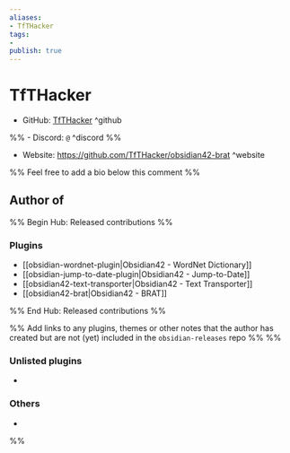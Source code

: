 ```yaml
---
aliases:
- TfTHacker
tags: 
- 
publish: true
---
```


# TfTHacker

- GitHub: [TfTHacker](https://github.com/TfTHacker/) ^github

%% - Discord: `@` ^discord %%

- Website: <https://github.com/TfTHacker/obsidian42-brat> ^website

<!-- - [[Publish sites|Publish site]]: ^publish -->

%% Feel free to add a bio below this comment %%


## Author of

%% Begin Hub: Released contributions %%
### Plugins
- [[obsidian-wordnet-plugin|Obsidian42 - WordNet Dictionary]]
- [[obsidian-jump-to-date-plugin|Obsidian42 - Jump-to-Date]]
- [[obsidian42-text-transporter|Obsidian42 - Text Transporter]]
- [[obsidian42-brat|Obsidian42 - BRAT]]

%% End Hub: Released contributions %%

%% Add links to any plugins, themes or other notes that the author has created but are not (yet) included in the `obsidian-releases` repo %%
%%
### Unlisted plugins

- 

### Others

- 
%%

<!--
## Sponsor this author

- [[GitHub sponsors]]: [Sponsor @TfTHacker on GitHub Sponsors](https://github.com/sponsors/TfTHacker) ^github-sponsor
- [[Buy me a coffee]]: ^buy-me-a-coffee
- [[PayPal]]: ^paypal
- [[Patreon]]: ^patreon

-->

<!--
## Follow this author

- [[YouTube Channels|On YouTube]]: ^youtube
- Twitter: ^twitter
- ...
-->